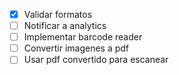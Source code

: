 - [x] Validar formatos
- [ ] Notificar a analytics
- [ ] Implementar barcode reader
- [ ] Convertir imagenes a pdf
- [ ] Usar pdf convertido para escanear